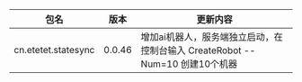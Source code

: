 |包名| 版本 | 更新内容 |
|-------|-------|-------|
|cn.etetet.statesync| 0.0.46|  增加ai机器人，服务端独立启动，在控制台输入 CreateRobot --Num=10 创建10个机器|人
